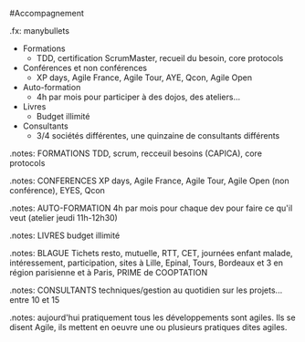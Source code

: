 #Accompagnement

.fx: manybullets

* Formations
	* TDD, certification ScrumMaster, recueil du besoin, core protocols
* Conférences et non conférences
	* XP days, Agile France, Agile Tour, AYE, Qcon, Agile Open
* Auto-formation
	* 4h par mois pour participer à des dojos, des ateliers...
* Livres
	* Budget illimité
* Consultants
	* 3/4 sociétés différentes, une quinzaine de consultants différents 

.notes: FORMATIONS TDD, scrum, recceuil besoins (CAPICA), core protocols

.notes: CONFERENCES XP days, Agile France, Agile Tour, Agile Open (non conférence), EYES, Qcon

.notes: AUTO-FORMATION 4h par mois pour chaque dev pour faire ce qu'il veut (atelier jeudi 11h-12h30)

.notes: LIVRES budget illimité

.notes: BLAGUE Tichets resto, mutuelle, RTT, CET, journées enfant malade, intéressement, participation, sites à Lille, Epinal, Tours, Bordeaux et 3 en région parisienne et à Paris, PRIME de COOPTATION

.notes: CONSULTANTS techniques/gestion au quotidien sur les projets... entre 10 et 15

.notes: aujourd'hui pratiquement tous les développements sont agiles. Ils se disent Agile, ils mettent en oeuvre une ou plusieurs pratiques dites agiles.
